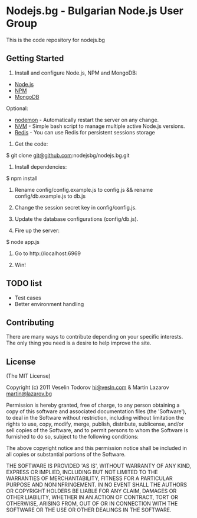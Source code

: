 # Nodejs.bg - Bulgarian Node.js User Group

This is the code repository for nodejs.bg

## Getting Started

1. Install and configure Node.js, NPM and MongoDB:

  * [Node.js](http://nodejs.org/)
  * [NPM](http://npmjs.org/)
  * [MongoDB](http://www.mongodb.org/)

  Optional:

  * [nodemon](http://remy.github.com/nodemon/) - Automatically restart the server on any change.
  * [NVM](https://github.com/creationix/nvm) - Simple bash script to manage multiple active Node.js versions.
  * [Redis](http://redis.io/) - You can use Redis for persistent sessions storage

1. Get the code:

  $ git clone git@github.com:nodejsbg/nodejs.bg.git

1. Install dependencies:
  
  $ npm install
  
1. Rename config/config.example.js to config.js && rename config/db.example.js to db.js

1. Change the session secret key in config/config.js.

1. Update the database configurations (config/db.js).

1. Fire up the server:

  $ node app.js
  
1. Go to http://localhost:6969

1. Win!

## TODO list

* Test cases
* Better environment handling

## Contributing

There are many ways to contribute depending on your specific interests.
The only thing you need is a desire to help improve the site.

## License

(The MIT License)

Copyright (c) 2011 Veselin Todorov <hi@vesln.com> & Martin Lazarov <martin@lazarov.bg>

Permission is hereby granted, free of charge, to any person obtaining a copy of this software and associated documentation files (the 'Software'), to deal in the Software without restriction, including without limitation the rights to use, copy, modify, merge, publish, distribute, sublicense, and/or sell copies of the Software, and to permit persons to whom the Software is furnished to do so, subject to the following conditions:

The above copyright notice and this permission notice shall be included in all copies or substantial portions of the Software.

THE SOFTWARE IS PROVIDED 'AS IS', WITHOUT WARRANTY OF ANY KIND, EXPRESS OR IMPLIED, INCLUDING BUT NOT LIMITED TO THE WARRANTIES OF MERCHANTABILITY, FITNESS FOR A PARTICULAR PURPOSE AND NONINFRINGEMENT. IN NO EVENT SHALL THE AUTHORS OR COPYRIGHT HOLDERS BE LIABLE FOR ANY CLAIM, DAMAGES OR OTHER LIABILITY, WHETHER IN AN ACTION OF CONTRACT, TORT OR OTHERWISE, ARISING FROM, OUT OF OR IN CONNECTION WITH THE SOFTWARE OR THE USE OR OTHER DEALINGS IN THE SOFTWARE.